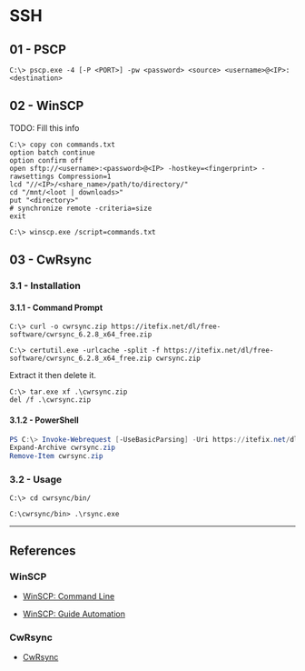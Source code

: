 # SSH

## 01 - PSCP

```
C:\> pscp.exe -4 [-P <PORT>] -pw <password> <source> <username>@<IP>:<destination>
```

## 02 - WinSCP

TODO: Fill this info

```
C:\> copy con commands.txt
option batch continue
option confirm off
open sftp://<username>:<password>@<IP> -hostkey=<fingerprint> -rawsettings Compression=1
lcd "//<IP>/<share_name>/path/to/directory/"
cd "/mnt/<loot | downloads>"
put "<directory>"
# synchronize remote -criteria=size
exit
```

```
C:\> winscp.exe /script=commands.txt
```
## 03 - CwRsync

### 3.1 - Installation

#### 3.1.1 - Command Prompt

```
C:\> curl -o cwrsync.zip https://itefix.net/dl/free-software/cwrsync_6.2.8_x64_free.zip

C:\> certutil.exe -urlcache -split -f https://itefix.net/dl/free-software/cwrsync_6.2.8_x64_free.zip cwrsync.zip
```

Extract it then delete it.

```
C:\> tar.exe xf .\cwrsync.zip
del /f .\cwrsync.zip
```

#### 3.1.2 - PowerShell

```powershell
PS C:\> Invoke-Webrequest [-UseBasicParsing] -Uri https://itefix.net/dl/free-software/cwrsync_6.2.8_x64_free.zip -OutFile cwrsync.zip
Expand-Archive cwrsync.zip
Remove-Item cwrsync.zip
```

### 3.2 - Usage

```
C:\> cd cwrsync/bin/
```

```
C:\cwrsync/bin> .\rsync.exe
```

---
## References

### WinSCP

- [WinSCP: Command Line](https://winscp.net/eng/docs/commandline)

- [WinSCP: Guide Automation](https://winscp.net/eng/docs/guide_automation)

### CwRsync

- [CwRsync](https://www.itefix.net/cwrsync)